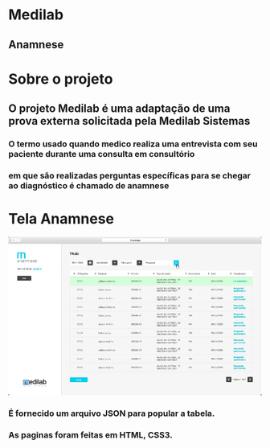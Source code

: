 # Medilab
## Anamnese

# Sobre o projeto
## O projeto Medilab é uma adaptação de uma prova externa solicitada pela Medilab Sistemas
### O termo usado quando medico realiza uma entrevista com seu paciente durante uma consulta em consultório 
### em que são realizadas perguntas específicas para se chegar ao diagnóstico é chamado de anamnese 

# Tela Anamnese
![anamnese01](https://github.com/arjios/Medilab/blob/main/Anamnese.jpg)

### É fornecido um arquivo JSON para popular a tabela.

### As paginas foram feitas em HTML, CSS3.
